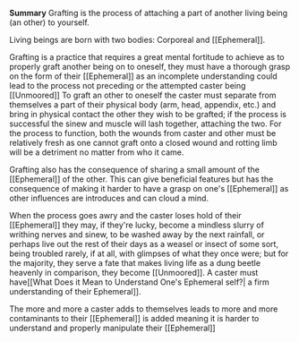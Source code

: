 **Summary**
Grafting is the process of attaching a part of another living being (an other) to yourself.

Living beings are born with two bodies: Corporeal and [[Ephemeral]].

Grafting is a practice that requires a great mental fortitude to achieve as to properly graft another being on to oneself, they must have a thorough grasp on the form of their [[Ephemeral]] as an incomplete understanding could lead to the process not preceding or the attempted caster being [[Unmoored]] To graft an other to oneself the caster must separate from themselves a part of their physical body (arm, head, appendix, etc.) and bring in physical contact the other they wish to be grafted; if the process is successful the sinew and muscle will lash together, attaching the two. For the process to function, both the wounds from caster and other must be relatively fresh as one cannot graft onto a closed wound and rotting limb will be a detriment no matter from who it came. 

Grafting also has the consequence of sharing a small amount of the [[Ephemeral]] of the other. This can give beneficial features but has the consequence of making it harder to have a grasp on one's [[Ephemeral]] as other influences are introduces and can cloud a mind.

When the process goes awry and the caster loses hold of their [[Ephemeral]] they may, if they're lucky, become a mindless slurry of writhing nerves and sinew, to be washed away by the next rainfall, or perhaps live out the rest of their days as a weasel or insect of some sort, being troubled rarely, if at all, with glimpses of what they once were; but for the majority, they serve a fate that makes living life as a dung beetle heavenly in comparison, they become [[Unmoored]]. A caster must have[[What Does it Mean to Understand One's Ephemeral self?| a firm understanding of their Ephemeral]].

The more and more a caster adds to themselves leads to more and more contaminants to their [[Ephemeral]] is added meaning it is harder to understand and properly manipulate their [[Ephemeral]]

